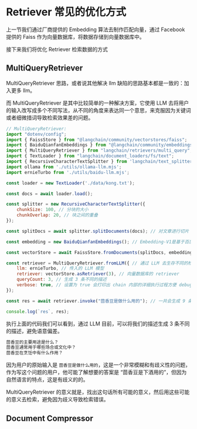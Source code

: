 # Retriever 常见的优化方式

上一节我们通过厂商提供的 Embedding 算法去制作匹配向量，通过 Facebook 提供的 Faiss 作为向量数据库，将数据存储到向量数据库中。

接下来我们将优化 Retriever 检索数据的方式


## MultiQueryRetriever

MultiQueryRetriever 思路，或者说其他解决 llm 缺陷的思路基本都是一致的：加入更多 llm。

而 MultiQueryRetriever 是其中比较简单的一种解决方案，它使用 LLM 去将用户的输入改写成多个不同写法，从不同的角度来表达同一个意思，来克服因为关键词或者细微措词导致检索效果差的问题。

```js
// MultiQueryRetriever: 
import "dotenv/config";
import { FaissStore } from "@langchain/community/vectorstores/faiss";
import { BaiduQianfanEmbeddings } from "@langchain/community/embeddings/baidu_qianfan";
import { MultiQueryRetriever } from "langchain/retrievers/multi_query";
import { TextLoader } from "langchain/document_loaders/fs/text";
import { RecursiveCharacterTextSplitter } from 'langchain/text_splitter';
import ollama from './utils/ollama-llm.mjs';
import ernieTurbo from './utils/baidu-llm.mjs';

const loader = new TextLoader('./data/kong.txt');

const docs = await loader.load();

const splitter = new RecursiveCharacterTextSplitter({
    chunkSize: 100, // 分块的大小
    chunkOverlap: 20, // 块之间的重叠
});

const splitDocs = await splitter.splitDocuments(docs); // 对文章进行切片

const embedding = new BaiduQianfanEmbeddings(); // Embedding-V1是基于百度文心大模型技术的文本表示模型，将文本转化为用数值表示的向量形式，用于文本检索、信息推荐、知识挖掘等场景。

const vectorStore = await FaissStore.fromDocuments(splitDocs, embedding); // 从文档中创建一个向量存储

const retriever = MultiQueryRetriever.fromLLM({ // 通过 LLM 去生存不同的检索
    llm: ernieTurbo, // 传入的 LLM 模型
    retriever: vectorStore.asRetriever(3), // 向量数据库的 retriever
    queryCount: 3, // 生成 3 条不同的描述
    verbose: true, // 设置为 true 会打印出 chain 内部的详细执行过程方便 debug
});

const res = await retriever.invoke("茴香豆是做什么用的"); // 一共会生成 9 条数据，再做去重

console.log(`res`, res);
```

执行上面的代码我们可以看到，通过 LLM 目前，可以将我们的描述生成 3 条不同的描述，避免语意偏差。

```js
茴香豆的主要用途是什么？
茴香豆通常用于哪些场合或文化中？
茴香豆在烹饪中有什么作用？
```

因为用户的原始输入是 `茴香豆是做什么用的`，这是一个非常模糊和有歧义性的问题，作为写这个问题的用户，他可能了解想要的答案是 “茴香豆是下酒用的”，但因为自然语言的特点，这是有歧义的的。 

MultiQueryRetriever 的意义就是，找出这句话所有可能的意义，然后用这些可能的意义去检索，避免因为歧义导致检索错误。


## Document Compressor



